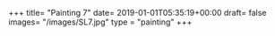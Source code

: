 +++
title= "Painting 7"
date= 2019-01-01T05:35:19+00:00
draft= false
images= "/images/SL7.jpg"
type = "painting"
+++
